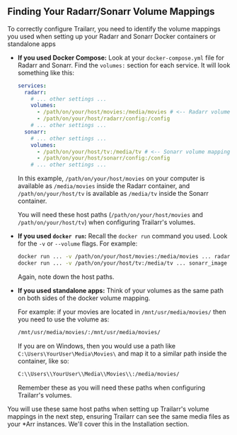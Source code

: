 ## Finding Your Radarr/Sonarr Volume Mappings

To correctly configure Trailarr, you need to identify the volume mappings you used when setting up your Radarr and Sonarr Docker containers or standalone apps

*   **If you used Docker Compose:** Look at your `docker-compose.yml` file for Radarr and Sonarr. Find the `volumes:` section for each service. It will look something like this:
    ```yaml
    services:
      radarr:
        # ... other settings ...
        volumes:
          - /path/on/your/host/movies:/media/movies # <-- Radarr volume mapping
          - /path/on/your/host/radarr/config:/config
        # ... other settings ...
      sonarr:
        # ... other settings ...
        volumes:
          - /path/on/your/host/tv:/media/tv # <-- Sonarr volume mapping
          - /path/on/your/host/sonarr/config:/config
        # ... other settings ...
    ```
    In this example, `/path/on/your/host/movies` on your computer is available as `/media/movies` inside the Radarr container, and `/path/on/your/host/tv` is available as `/media/tv` inside the Sonarr container.
    
    You will need these host paths (`/path/on/your/host/movies` and `/path/on/your/host/tv`) when configuring Trailarr's volumes.

*   **If you used `docker run`:** Recall the `docker run` command you used. Look for the `-v` or `--volume` flags. For example:
    ```bash
    docker run ... -v /path/on/your/host/movies:/media/movies ... radarr_image
    docker run ... -v /path/on/your/host/tv:/media/tv ... sonarr_image
    ```
    Again, note down the host paths.

*   **If you used standalone apps:** Think of your volumes as the same path on both sides of the docker volume mapping. 

    For example: if your movies are located in `/mnt/usr/media/movies/` then you need to use the volume as:

    ```bash
    /mnt/usr/media/movies/:/mnt/usr/media/movies/
    ```

    If you are on Windows, then you would use a path like `C:\Users\YourUser\Media\Movies\` and map it to a similar path inside the container, like so:

    ```bash
    C:\\Users\\YourUser\\Media\\Movies\\:/media/movies/
    ```
    Remember these as you will need these paths when configuring Trailarr's volumes.

You will use these same host paths when setting up Trailarr's volume mappings in the next step, ensuring Trailarr can see the same media files as your *Arr instances. We'll cover this in the Installation section.
